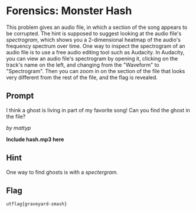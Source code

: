 # Forensics: Monster Hash
This problem gives an audio file, in which a section of the song 
appears to be corrupted. The hint is supposed to suggest looking 
at the audio file's _spectrogram_, which shows you a 2-dimensional 
heatmap of the audio's frequency spectrum over time. One way to 
inspect the spectrogram of an audio file is to use a free audio 
editing tool such as Audacity. In Audacity, you can view an audio 
file's spectrogram by opening it, clicking on the track's name on 
the left, and changing from the "Waveform" to "Spectrogram". Then 
you can zoom in on the section of the file that looks very different 
from the rest of the file, and the flag is revealed.

## Prompt
I think a ghost is living in part of my favorite song! 
Can you find the ghost in the file?

_by mattyp_

**Include hash.mp3 here**

## Hint
One way to find ghosts is with a _spectergram_.

## Flag
`utflag{graveyard-smash}`
